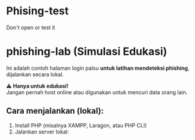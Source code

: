 # Phising-test
Don't open or test it
# phishing-lab (Simulasi Edukasi)

Ini adalah contoh halaman login palsu **untuk latihan mendeteksi phishing**, dijalankan secara lokal.

⚠️ **Hanya untuk edukasi!**  
Jangan pernah host online atau digunakan untuk mencuri data orang lain.

## Cara menjalankan (lokal):
1. Install PHP (misalnya XAMPP, Laragon, atau PHP CLI)
2. Jalankan server lokal:
